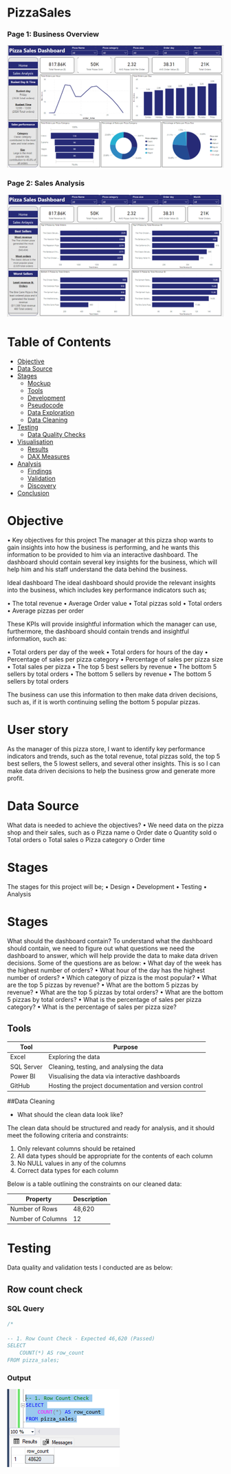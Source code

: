 # PizzaSales

### Page 1: Business Overview
![Dashboard home](assets/images/Dashboard.png)
### Page 2: Sales Analysis
![Dashboard home](assets/images/dashboard_sales.png)


# Table of Contents
- [Objective](#objective)
- [Data Source](#data-source)
- [Stages](#stages)
  - [Mockup](#mockup)
  - [Tools](#tools)
  - [Development](#development)
  - [Pseudocode](#pseudocode)
  - [Data Exploration](#data-exploration)
  - [Data Cleaning](#data-cleaning)
- [Testing](#testing)
  - [Data Quality Checks](#data-quality-checks)
- [Visualisation](#visualisation)
  - [Results](#results)
  - [DAX Measures](#dax-measures)
- [Analysis](#analysis)
  - [Findings](#findings)
  - [Validation](#validation)
  - [Discovery](#discovery)
- [Conclusion](#conclusion) 

# Objective

•	Key objectives for this project
The manager at this pizza shop wants to gain insights into how the business is performing, and he wants this information to be provided to him via an interactive dashboard. The dashboard should contain several key insights for the business, which will help him and his staff understand the data behind the business.

Ideal dashboard
The ideal dashboard should provide the relevant insights into the business, which includes key performance indicators such as;

  •	The total revenue
  •	Average Order value
  •	Total pizzas sold
  •	Total orders
  •	Average pizzas per order
  
These KPIs will provide insightful information which the manager can use, furthermore, the dashboard should contain trends and insightful information, such as:

  •	Total orders per day of the week
  •	Total orders for hours of the day
  •	Percentage of sales per pizza category
  •	Percentage of sales per pizza size
  •	Total sales per pizza
  •	The top 5 best sellers by revenue
  •	The bottom 5 sellers by total orders
  •	The bottom 5 sellers by revenue
  •	The bottom 5 sellers by total orders
  
The business can use this information to then make data driven decisions, such as, if it is worth continuing selling the bottom 5 popular pizzas.

# User story

As the manager of this pizza store, I want to identify key performance indicators and trends, such as the total revenue, total pizzas sold, the top 5 best sellers, the 5 lowest sellers, and several other insights. This is so I can make data driven decisions to help the business grow and generate more profit.

# Data Source

What data is needed to achieve the objectives?
  •	We need data on the pizza shop and their sales, such as
    o	Pizza name
    o	Order date
    o	Quantity sold
    o	Total orders
    o	Total sales
    o	Pizza category
    o	Order time

# Stages

The stages for this project will be;
  •	Design
  •	Development
  •	Testing
  •	Analysis

# Stages

What should the dashboard contain?
To understand what the dashboard should contain, we need to figure out what questions we need the dashboard to answer, which will help provide the data to make data driven decisions. Some of the questions are as below:
  •	What day of the week has the highest number of orders?
  •	What hour of the day has the highest number of orders?
  •	Which category of pizza is the most popular?
  •	What are the top 5 pizzas by revenue?
  •	What are the bottom 5 pizzas by revenue?
  •	What are the top 5 pizzas by total orders?
  •	What are the bottom 5 pizzas by total orders?
  •	What is the percentage of sales per pizza category?
  •	What is the percentage of sales per pizza size?

## Tools

| Tool | Purpose |
| --- | --- |
| Excel | Exploring the data |
| SQL Server | Cleaning, testing, and analysing the data |
| Power BI | Visualising the data via interactive dashboards |
| GitHub | Hosting the project documentation and version control |

##Data Cleaning
  
  * What should the clean data look like?

The clean data should be structured and ready for analysis, and it should meet the following criteria and constraints:
 
  1.	Only relevant columns should be retained
  2.	All data types should be appropriate for the contents of each column
  3.	No NULL values in any of the columns
  4.	Correct data types for each column

Below is a table outlining the constraints on our cleaned data:

| Property | Description |
| --- | --- |
| Number of Rows | 48,620 |
| Number of Columns | 12 |

# Testing
Data quality and validation tests I conducted are as below:

## Row count check
### SQL Query
```sql
/*

-- 1. Row Count Check - Expected 46,620 (Passed)
SELECT
	COUNT(*) AS row_count
FROM pizza_sales;

```
### Output
![row_count_check](assets/images/row_count.png)
